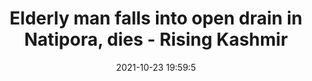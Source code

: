 ---
"title": "Elderly man falls into open drain in Natipora, dies - Rising Kashmir"
"date": "2021-10-23 19:59:5"
"feed_name": "GOOGLENEWSCONSTRUCTION"
"feed_website": "https://news.google.com/search?q=construction%2Bincident&hl=en-US&gl=US&ceid=US:en"
"feed_rss": "https://news.google.com/rss/search?q=construction%2Bincident&hl=en-US&gl=US&ceid=US:en"
"link": "https://www.risingkashmir.com/-Elderly-man-falls-into-open-drain-in-Natipora--dies-94021"
"source": "{'href': 'https://www.risingkashmir.com', 'title': 'Rising Kashmir'}"
"file": "_posts/2021-1-1-0c3ce1ca59bfb67060de996fd5c1130f07f62256.md"
"accident": "0"
"drilling": "0"
"represented_by": "0"
"dead": "0"
"injured": "0"
"arrested": "0"
"place": "unknown place"
"where": "unknown site"
"causes": "unknown"
"place_uri": "unknown place"
---